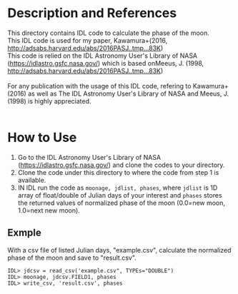 # Description and References
This directory contains IDL code to calculate the phase of the moon.<br>
This IDL code is used for my paper, Kawamura+(2016, http://adsabs.harvard.edu/abs/2016PASJ..tmp...83K)<br>
This code is relied on the IDL Astronomy User's Library of NASA (https://idlastro.gsfc.nasa.gov/) which is based onMeeus, J. (1998, http://adsabs.harvard.edu/abs/2016PASJ..tmp...83K)<br>
<br>
For any publication with the usage of this IDL code, refering to Kawamura+(2016) as well as The IDL Astronomy User's Library of NASA and Meeus, J. (1998) is highly appreciated.<br>
<br>
# How to Use
1) Go to the IDL Astronomy User's Library of NASA (https://idlastro.gsfc.nasa.gov/) and clone the codes to your directory.<br>
2) Clone the code under this directory to where the code from step 1 is available.
3) IN IDL run the code as `moonage, jdlist, phases`, where `jdlist` is 1D array of float/double of Julian days of your interest and `phases` stores the returned values of normalized phase of the moon (0.0=new moon, 1.0=next new moon).

## Exmple
With a csv file of listed Julian days, "example.csv", calculate the normalized phase of the moon and save to "result.csv".
```
IDL> jdcsv = read_csv('example.csv", TYPEs="DOUBLE")
IDL> moonage, jdcsv.FIELD1, phases
IDL> write_csv, 'result.csv', phases
```
